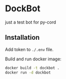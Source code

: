 
# DockBot

just a test bot for py-cord

## Installation

Add token to `./.env` file.

Build and run docker image:

```bat
docker build -t dockbot .
docker run -d dockbot
```
